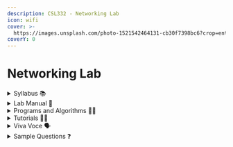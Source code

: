 ```yaml
---
description: CSL332 - Networking Lab
icon: wifi
cover: >-
  https://images.unsplash.com/photo-1521542464131-cb30f7398bc6?crop=entropy&cs=srgb&fm=jpg&ixid=M3wxOTcwMjR8MHwxfHNlYXJjaHwyfHxldGhlcm5ldHxlbnwwfHx8fDE3MzUyNzgzMzV8MA&ixlib=rb-4.0.3&q=85
coverY: 0
---
```


# Networking Lab

<details>

<summary>Syllabus 📚</summary>

[CSL332](https://drive.google.com/file/d/1JjM4jENbZUWLN979c_ceLm8yfYQXT1sP/view?usp=drive_link) 👈

</details>

<details>

<summary>Lab Manual 📔</summary>

[CN Lab Manual](https://drive.google.com/drive/folders/1FTE6R5pwmYr44DJNGkq8dQBdchaGBGzN?usp=drive_link) 👈

</details>

<details>

<summary>Programs and Algorithms 🧑‍💻</summary>

[CN Lab Useful Resources](https://drive.google.com/file/d/1pI9ZfQR0CcrZEmYBkyJYvADg96vmcK7t/view?usp=drive_link) 👈

</details>

<details>

<summary>Tutorials 🧑‍🏫</summary>

[CSL 332 Networking Lab KTU 2019 Scheme - Dr Binu V P](https://networklabktu.blogspot.com/2025/01/csl-332-networking-lab-ktu-2019-scheme.html) 👈

</details>

<details>

<summary>Viva Voce 🗣️</summary>

[CN Lab Viva Qs](https://drive.google.com/drive/folders/1Il5c5QyrOTKPt6LvjZP3LejOiYrjewVS?usp=drive_link) 👈

</details>

<details>

<summary>Sample Questions ❓</summary>

[CN Internal Lab Exam Qs](https://docs.google.com/document/d/1Qss2VA9GKj87fTKoKUu-aqIdCF_-If5O2LXmY02fNfE/edit?usp=drive_link) 👈

</details>
